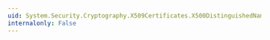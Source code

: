 ```yaml
---
uid: System.Security.Cryptography.X509Certificates.X500DistinguishedName.Decode(System.Security.Cryptography.X509Certificates.X500DistinguishedNameFlags)
internalonly: False
---
```

